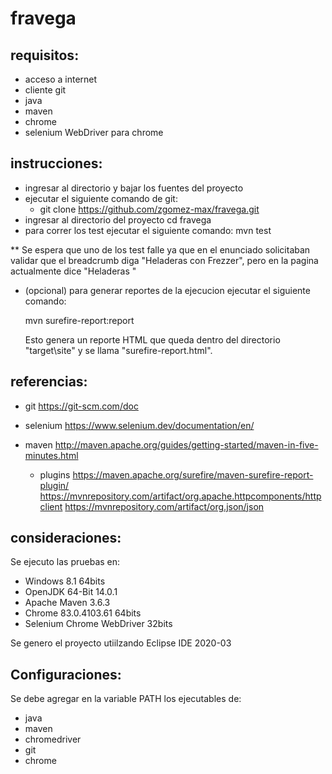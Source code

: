 # fravega

## requisitos:

- acceso a internet
- cliente git
- java
- maven
- chrome
- selenium WebDriver para chrome

## instrucciones:

- ingresar al directorio y bajar los fuentes del proyecto
- ejecutar el siguiente comando de git: 
	- git clone https://github.com/zgomez-max/fravega.git
- ingresar al directorio del proyecto
	cd fravega
- para correr los test ejecutar el siguiente comando:
	mvn test

**	Se espera que uno de los test falle ya que en el enunciado solicitaban validar que el breadcrumb diga "Heladeras con Frezzer", pero en la pagina actualmente dice "Heladeras "
  
- (opcional) para generar reportes de la ejecucion ejecutar el siguiente comando:

	mvn surefire-report:report

	Esto genera un reporte HTML que queda dentro del directorio "target\site\" y se llama "surefire-report.html".


## referencias:

- git
	https://git-scm.com/doc
- selenium
	https://www.selenium.dev/documentation/en/ 
- maven
	http://maven.apache.org/guides/getting-started/maven-in-five-minutes.html	

	- plugins
		https://maven.apache.org/surefire/maven-surefire-report-plugin/
		https://mvnrepository.com/artifact/org.apache.httpcomponents/httpclient
		https://mvnrepository.com/artifact/org.json/json


## consideraciones:

Se ejecuto las pruebas en:
- Windows 8.1 64bits
- OpenJDK 64-Bit 14.0.1
- Apache Maven 3.6.3
- Chrome 83.0.4103.61 64bits
- Selenium Chrome WebDriver 32bits

Se genero el proyecto utiilzando Eclipse IDE 2020-03

## Configuraciones:

Se debe agregar en la variable PATH los ejecutables de:
- java
- maven
- chromedriver
- git 
- chrome
  
